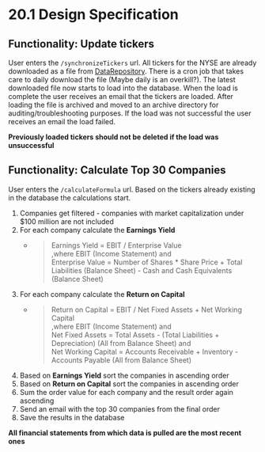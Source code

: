 # 20.1 Design Specification

## Functionality: Update tickers

User enters the `/synchronizeTickers` url. All tickers for the NYSE are already downloaded 
as a file from [DataRepository](http://www.eoddata.com/stocklist/NYSE/A.htm). There is a cron job
that takes care to daily download the file (Maybe daily is an overkill?). The latest downloaded file now starts to load into the database.
When the load is complete the user receives an email that the tickers are loaded. After loading the file is archived and
moved to an archive directory for auditing/troubleshooting purposes. If the load was not successful the user receives an
email the load failed. 

__Previously loaded tickers should not be deleted if the load was unsuccessful__

## Functionality: Calculate Top 30 Companies

User enters the `/calculateFormula` url. Based on the tickers already existing in the database the calculations start.
1. Companies get filtered - companies with market capitalization under $100 million are not included
1. For each company calculate the __Earnings Yield__
    * > Earnings Yield = EBIT / Enterprise Value <br>
      ,where EBIT (Income Statement) and <br> Enterprise Value = 
       Number of Shares * Share Price + Total Liabilities (Balance Sheet) - Cash and Cash Equivalents (Balance Sheet)
1. For each company calculate the __Return on Capital__
    * > Return on Capital = EBIT / Net Fixed Assets + Net Working Capital <br>
      ,where EBIT (Income Statement) and <br>
       Net Fixed Assets = Total Assets - (Total Liabilities + Depreciation) (All from Balance Sheet) and <br>
       Net Working Capital = Accounts Receivable + Inventory - Accounts Payable (All from Balance Sheet)
1. Based on __Earnings Yield__ sort the companies in ascending order
1. Based on __Return on Capital__ sort the companies in ascending order
1. Sum the order value for each company and the result order again ascending 
1. Send an email with the top 30 companies from the final order
1. Save the results in the database

__All financial statements from which data is pulled are the most recent ones__


                                                                                                                                                                                                                                                                                                                                                                                         